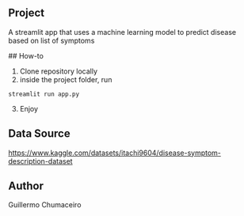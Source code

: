 ## Project

A streamlit app that uses a machine learning model to predict disease based on list of symptoms


## How-to

1. Clone repository locally
2. inside the project folder, run

```
streamlit run app.py
```

3. Enjoy

## Data Source

https://www.kaggle.com/datasets/itachi9604/disease-symptom-description-dataset

## Author

Guillermo Chumaceiro